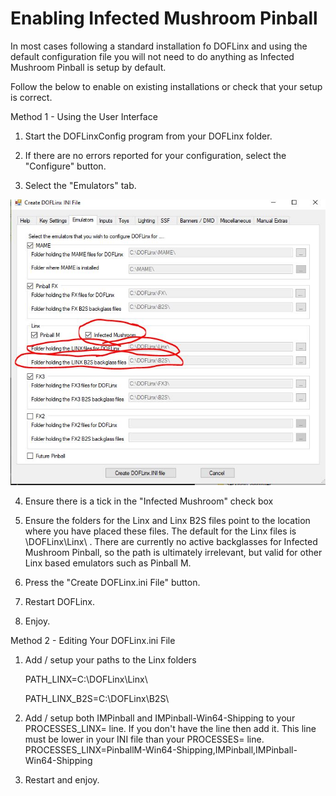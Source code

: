 # Enabling Infected Mushroom Pinball

In most cases following a standard installation fo DOFLinx and using the default configuration file you will not need to do anything as Infected Mushroom Pinball is setup by default.

Follow the below to enable on existing installations or check that your setup is correct.

Method 1 - Using the User Interface

1. Start the DOFLinxConfig program from your DOFLinx folder.
  
2. If there are no errors reported for your configuration, select the "Configure" button.
   
3. Select the "Emulators" tab.

![](../img/media/IMP_Configuration.png)
   
4.  Ensure there is a tick in the "Infected Mushroom" check box
   
5. Ensure the folders for the Linx and Linx B2S files point to the location where you have placed these files.  The default for the Linx files is \DOFLinx\Linx\ .  There are currently no active backglasses for Infected Mushroom Pinball, so the path is ultimately irrelevant, but valid for other Linx based emulators such as Pinball M.

6. Press the "Create DOFLinx.ini File" button.

7. Restart DOFLinx.
   
8. Enjoy.

Method 2 - Editing Your DOFLinx.ini File

1. Add / setup your paths to the Linx folders

    PATH_LINX=C:\DOFLinx\Linx\
   
    PATH_LINX_B2S=C:\DOFLinx\B2S\

3. Add / setup both IMPinball and IMPinball-Win64-Shipping to your PROCESSES_LINX= line.  If you don't have the line then add it.  This line must be lower in your INI file than your PROCESSES= line.
PROCESSES_LINX=PinballM-Win64-Shipping,IMPinball,IMPinball-Win64-Shipping

4. Restart and enjoy.
